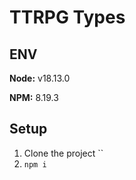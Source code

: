 # TTRPG Types

## ENV

**Node:** v18.13.0

**NPM:** 8.19.3

## Setup

1. Clone the project ``
2. `npm i`
